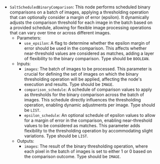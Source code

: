 - `SaltScheduledBinaryComparison`: This node performs scheduled binary comparisons on a batch of images, applying a thresholding operation that can optionally consider a margin of error (epsilon). It dynamically adjusts the comparison threshold for each image in the batch based on a provided schedule, allowing for flexible image processing operations that can vary over time or across different images.
    - Parameters:
        - `use_epsilon`: A flag to determine whether the epsilon margin of error should be used in the comparison. This affects whether near-threshold values are considered as matches, adding a layer of flexibility to the binary comparison. Type should be `BOOLEAN`.
    - Inputs:
        - `images`: The batch of images to be processed. This parameter is crucial for defining the set of images on which the binary thresholding operation will be applied, affecting the node's execution and results. Type should be `IMAGE`.
        - `comparison_schedule`: A schedule of comparison values to apply as thresholds for the binary comparison across the batch of images. This schedule directly influences the thresholding operation, enabling dynamic adjustments per image. Type should be `LIST`.
        - `epsilon_schedule`: An optional schedule of epsilon values to allow for a margin of error in the comparison, enabling near-threshold values to be considered as matches. This parameter adds flexibility to the thresholding operation by accommodating slight variations. Type should be `LIST`.
    - Outputs:
        - `images`: The result of the binary thresholding operation, where each pixel in the batch of images is set to either 1 or 0 based on the comparison outcome. Type should be `IMAGE`.
